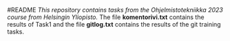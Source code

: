 #README
*This repository contains tasks from the Ohjelmistotekniikka 2023 course from Helsingin Yliopisto.*
The file **komentorivi.txt** contains the results of Task1 and the file **gitlog.txt** contains the results of the git training tasks.
 

